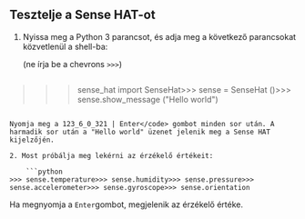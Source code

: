 ## Tesztelje a Sense HAT-ot

1. Nyissa meg a Python 3 parancsot, és adja meg a következő parancsokat közvetlenül a shell-ba:
    
    (ne írja be a chevrons `>>>`)
    
    ```python
>>> sense_hat import SenseHat>>> sense = SenseHat ()>>> sense.show_message ("Hello world")
```

Nyomja meg a 123_6_0_321 | Enter</code> gombot minden sor után. A harmadik sor után a "Hello world" üzenet jelenik meg a Sense HAT kijelzőjén.

2. Most próbálja meg lekérni az érzékelő értékeit:
    
    ```python
>>> sense.temperature>>> sense.humidity>>> sense.pressure>>> sense.accelerometer>>> sense.gyroscope>>> sense.orientation
```

Ha megnyomja a `Enter`gombot, megjelenik az érzékelő értéke.